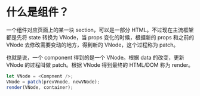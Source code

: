 # 什么是组件？

一个组件对应页面上的某一块 section，可以是一部分 HTML。不过现在主流框架都是先将 state 转换为 VNode，当 props 变化的时候，根据新的 props 和之前的 VNode 去修改需要变动的地方，得到新的 VNode，这个过程称为 patch。

也就是说，一个 component 得到的是一个 VNode。根据 data 的改变，更新 VNode 的过程叫做 patch。根据 VNode 得到最终的 HTML/DOM 称为 render。

```js
let VNode = <Compnent />;
VNode = patch(prevVnode, newVNode);
render(VNode, container);
```
